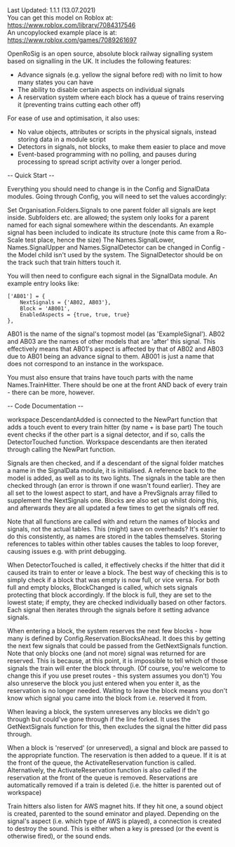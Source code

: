 Last Updated: 1.1.1 (13.07.2021)<br />
You can get this model on Roblox at: https://www.roblox.com/library/7084317546<br />
An uncopylocked example place is at: https://www.roblox.com/games/7089261697<br />


OpenRoSig is an open source, absolute block railway signalling system based on signalling in the UK.
It includes the following features:
- Advance signals (e.g. yellow the signal before red) with no limit to how many states you can have
- The ability to disable certain aspects on individual signals
- A reservation system where each block has a queue of trains reserving it (preventing trains cutting each other off)

For ease of use and optimisation, it also uses:
- No value objects, attributes or scripts in the physical signals, instead storing data in a module script
- Detectors in signals, not blocks, to make them easier to place and move
- Event-based programming with no polling, and pauses during processing to spread script activity over a longer period.


-- Quick Start --

Everything you should need to change is in the Config and SignalData modules.
Going through Config, you will need to set the values accordingly:

Set Organisation.Folders.Signals to one parent folder all signals are kept inside.
Subfolders etc. are allowed; the system only looks for a parent named for each signal somewhere within the descendants.
An example signal has been included to indicate its structure (note this came from a Ro-Scale test place, hence the size)
The Names.SignalLower, Names.SignalUpper and Names.SignalDetector can be changed in Config - the Model child isn't used by the system.
The SignalDetector should be on the track such that train hitters touch it.

You will then need to configure each signal in the SignalData module.
An example entry looks like:

	['AB01'] = {
		NextSignals = {'AB02, AB03'},
		Block = 'AB001',
		EnabledAspects = {true, true, true}
	},
	
AB01 is the name of the signal's topmost model (as 'ExampleSignal').
AB02 and AB03 are the names of other models that are 'after' this signal.
This effectively means that AB01's aspect is affected by that of AB02 and AB03 due to AB01 being an advance signal to them.
AB001 is just a name that does not correspond to an instance in the workspace.

You must also ensure that trains have touch parts with the name Names.TrainHitter.
There should be one at the front AND back of every train - there can be more, however.


-- Code Documentation --

workspace.DescendantAdded is connected to the NewPart function that adds a touch event to every train hitter (by name + is base part)
The touch event checks if the other part is a signal detector, and if so, calls the DetectorTouched function.
Workspace descendants are then iterated through calling the NewPart function.

Signals are then checked, and if a descendant of the signal folder matches a name in the SignalData module, it is initialised.
A reference back to the model is added, as well as to its two lights.
The signals in the table are then checked through (an error is thrown if one wasn't found earlier).
They are all set to the lowest aspect to start, and have a PrevSignals array filled to supplement the NextSignals one.
Blocks are also set up whilst doing this, and afterwards they are all updated a few times to get the signals off red.

Note that all functions are called with and return the names of blocks and signals, not the actual tables.
This (might) save on overheads? It's easier to do this consistently, as names are stored in the tables themselves.
Storing references to tables within other tables causes the tables to loop forever, causing issues e.g. with print debugging.

When DetectorTouched is called, it effectively checks if the hitter that did it caused its train to enter or leave a block.
The best way of checking this is to simply check if a block that was empty is now full, or vice versa.
For both full and empty blocks, BlockChanged is called, which sets signals protecting that block accordingly.
If the block is full, they are set to the lowest state; if empty, they are checked individually based on other factors.
Each signal then iterates through the signals before it setting advance signals.

When entering a block, the system reserves the next few blocks - how many is defined by Config.Reservation.BlocksAhead.
It does this by getting the next few signals that could be passed from the GetNextSignals function.
Note that only blocks one (and not more) signal was returned for are reserved.
This is because, at this point, it is impossible to tell which of those signals the train will enter the block through.
(Of course, you're welcome to change this if you use preset routes - this system assumes you don't)
You also unreserve the block you just entered when you enter it, as the reservation is no longer needed.
Waiting to leave the block means you don't know which signal you came into the block from i.e. reserved it from.

When leaving a block, the system unreserves any blocks we didn't go through but could've gone through if the line forked.
It uses the GetNextSignals function for this, then excludes the signal the hitter did pass through.

When a block is 'reserved' (or unreserved), a signal and block are passed to the appropriate function.
The reservation is then added to a queue. If it is at the front of the queue, the ActivateReservation function is called.
Alternatively, the ActivateReservation function is also called if the reservation at the front of the queue is removed.
Reservations are automatically removed if a train is deleted (i.e. the hitter is parented out of workspace)

Train hitters also listen for AWS magnet hits. If they hit one, a sound object is created, parented to the sound eminator and played.
Depending on the signal's aspect (i.e. which type of AWS is played), a connection is created to destroy the sound.
This is either when a key is pressed (or the event is otherwise fired), or the sound ends.
